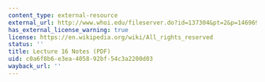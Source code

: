 ```yaml
---
content_type: external-resource
external_url: http://www.whoi.edu/fileserver.do?id=137304&pt=2&p=146969
has_external_license_warning: true
license: https://en.wikipedia.org/wiki/All_rights_reserved
status: ''
title: Lecture 16 Notes (PDF)
uid: c0a6f8b6-e3ea-4058-92bf-54c3a2200d03
wayback_url: ''
---
```

